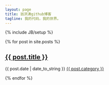 ```yaml
---
layout: page
title: 翁洪涛github博客
tagline: 我的代码，我的世界。
---
```

{% include JB/setup %}
    

{% for post in site.posts %}  

## <a href="{{ BASE_PATH }}{{ post.url }}">{{ post.title }}</a>

<span>{{ post.date | date_to_string }}</span>  <span><a href="{{ BASE_PATH }}categories.html#{{ post.category}}-ref">{{ post.category }}</a></span>


{% endfor %}




